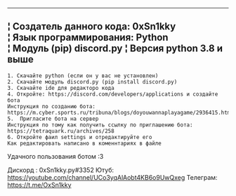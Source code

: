 --------------------------------------------------------------------------
¦ Создатель данного кода: 0xSn1kky            
¦ Язык прoграммирования: Python  
¦ Модуль (pip) discord.py
¦ Версия python 3.8 и выше
----------------------------------------------------------------------------


    1. Скачайте python (если он у вас не установлен)  
    2. Скачайте модуль discord.py (pip install discord.py)
    3. Скачайте ide для редакторо кода 
    4. Откройте: https://discord.com/developers/applications и создайте бота 
    Инструкция по созданию бота:      https://m.cyber.sports.ru/tribuna/blogs/doyouwannaplayagame/2936415.html#:~:text=Нажмите%20кнопку%20New%20Application%20(«Новое,Code%20Grant%20менять%20не%20нужно  
    5.  Пригласите бота на сервер 
    Инструкция по тому как получить ссылку по приглашению бота: https://tetraquark.ru/archives/258 
    6. Откройте фаил settings и отредактируйте его
    Как редактировать написано в коменнтариях в файле
   
  
 
Удачного пользования ботом :3


Дискорд : 0xSn1kky.py#3352
Ютуб: https://youtube.com/channel/UCo3yqAlAobt4KB6o9UwQxeg
Телеграм: https://t.me/OxSn1kky
